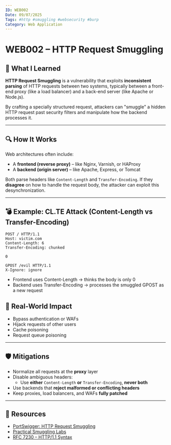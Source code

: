 ```yaml
---
ID: WEB002
Date: 09/07/2025
Tags: #http #smuggling #websecurity #burp
Category: Web Application
---
```


# WEB002 – HTTP Request Smuggling

## 🧠 What I Learned

**HTTP Request Smuggling** is a vulnerability that exploits **inconsistent parsing** of HTTP requests between two systems, typically between a front-end proxy (like a load balancer) and a back-end server (like Apache or Node.js).

By crafting a specially structured request, attackers can "smuggle" a hidden HTTP request past security filters and manipulate how the backend processes it.

---

## 🔍 How It Works

Web architectures often include:

- A **frontend (reverse proxy)** – like Nginx, Varnish, or HAProxy
- A **backend (origin server)** – like Apache, Express, or Tomcat

Both parse headers like `Content-Length` and `Transfer-Encoding`. If they **disagree** on how to handle the request body, the attacker can exploit this desynchronization.

---

## 💣 Example: CL.TE Attack (Content-Length vs Transfer-Encoding)

```http
POST / HTTP/1.1
Host: victim.com
Content-Length: 6
Transfer-Encoding: chunked

0

GPOST /evil HTTP/1.1
X-Ignore: ignore
```
- Frontend uses Content-Length → thinks the body is only 0
- Backend uses Transfer-Encoding → processes the smuggled GPOST as a new request

## 🧪 Real-World Impact

- Bypass authentication or WAFs  
- Hijack requests of other users  
- Cache poisoning  
- Request queue poisoning    

---

## 🛡️ Mitigations

- Normalize all requests at the **proxy** layer  
- Disable ambiguous headers:
  - Use **either** `Content-Length` **or** `Transfer-Encoding`, **never both**  
- Use backends that **reject malformed or conflicting headers**  
- Keep proxies, load balancers, and WAFs **fully patched**  

---

## 🔗 Resources

- [PortSwigger: HTTP Request Smuggling](https://portswigger.net/web-security/request-smuggling)  
- [Practical Smuggling Labs](https://portswigger.net/web-security/request-smuggling/lab-basic-cl-te)  
- [RFC 7230 – HTTP/1.1 Syntax](https://datatracker.ietf.org/doc/html/rfc7230)  

